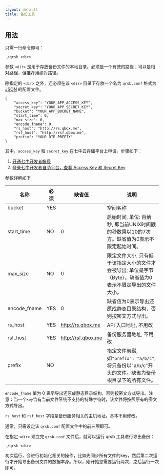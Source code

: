 ```yaml
---
layout: default
title: 备份工具
---
```



## 用法

只需一行命令即可：

    ./qrsb <dir>

参数 `<dir>` 是用于存放备份文件的本地目录，必须是一个有效的路径；可以是相对路径，但推荐用绝对路径。

除指定的 `<dir>` 之外，还必须在该 `<dir>` 目录下存放一个名为 `qrsb.conf` 格式为 [JSON](http://json.org/) 的配置文件。

    {
        "access_key": "YOUR_APP_ACCESS_KEY",
        "secret_key": "YOUR_APP_SECRET_KEY",
        "bucket": "YOUR_APP_BUCKET_NAME",
        "start_time": 0,
        "max_size": 0,
        "encode_fname": 0,
        "rs_host": "http://rs.qbox.me",
        "rsf_host": "http://rsf.qbox.me",
        "prefix": "YOUR_DIR_PREFIX"
    }

其中，`access_key` 和 `secret_key` 在七牛云存储平台上申请。步骤如下：

1. [开通七牛开发者帐号](https://portal.qiniu.com/)
2. [登录七牛开发者自助平台，查看 Access Key 和 Secret Key](https://portal.qiniu.com/setting/key)

参数详解如下

名称         | 必须     | 缺省值             | 说明
-------------|----------|--------------------|---------------------------------------------------------------------------------------------------------
bucket       | YES      |                    | 空间名称
start_time   | NO       | 0                  | 启始时间, 单位: 百纳秒, 即当前UNIX时间戳的秒数乘以10的7次方。缺省值为0表示不限定起始时间。
max_size     | NO       | 0                  | 限定文件大小, 只有低于该指定大小的文件才会被导出; 单位是字节（Byte）。缺省值为0表示不限定导出的文件大小。
encode_fname | YES      | 0                  | 缺省值为0表示导出还原成静态目录结构，否则按密文方式导出。
rs_host      | YES      | http://rs.qbox.me  | API 入口地址, 不用改
rsf_host     | YES      | http://rsf.qbox.me | 备份服务器地址, 不用改
prefix       | NO       |                    | 指定文件前缀, 如`"prefix": "a/b/c"`, 将只备份以"a/b/c"开头的文件。缺省为备份根目录下的所有文件。

`encode_fname` 值为 0 表示导出还原成静态目录结构，否则按密文方式导出。注意：当一个`key`含有当前文件系统不支持的特殊字符时，该文件将按照原有的密文方式导出。

`rs_host` 和 `rsf_host` 字段是备份服务相关的主机地址，基本不用修改。

通常，只需设定该 `qrsb.conf` 配置文件中的前三项即可。


在指定 `<dir>` 建立完 `qrsb.conf` 文件后，就可以运行 qrsb 工具进行导出备份：

    ./qrsb <dir>

初次运行，会进行初始化相关的操作，比如先同步所有文件的key，然后第二次运行才开始导出备份文件的数据本身。所以，刚开始您需要运行两次，之后运行一次即可。
